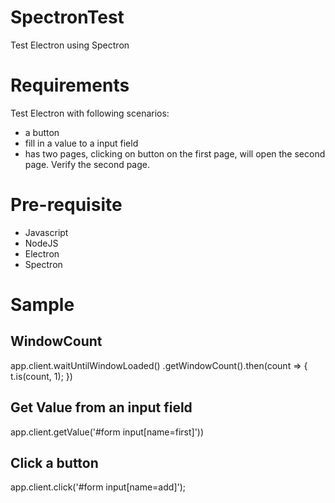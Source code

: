 # SpectronTest
Test Electron using Spectron

# Requirements
Test Electron with following scenarios:
- a button
- fill in a value to a input field
- has two pages, clicking on button on the first page, will open the second page. Verify the second page.

# Pre-requisite
- Javascript
- NodeJS
- Electron
- Spectron

# Sample
## WindowCount
app.client.waitUntilWindowLoaded()
		.getWindowCount().then(count => {
			t.is(count, 1);
		})
## Get Value from an input field
app.client.getValue('#form input[name=first]'))
## Click a button
app.client.click('#form input[name=add]');
